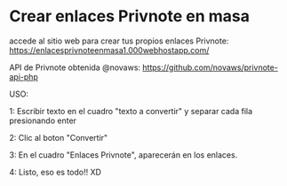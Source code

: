 Crear enlaces Privnote en masa
===============
accede al sitio web para crear tus propios enlaces Privnote: 
https://enlacesprivnoteenmasa1.000webhostapp.com/

API de Privnote obtenida @novaws: https://github.com/novaws/privnote-api-php


USO:


1: Escribir texto en el cuadro "texto a convertir" y separar cada fila presionando enter

2: Clic al boton "Convertir"

3: En el cuadro "Enlaces Privnote", aparecerán en los enlaces.

4: Listo, eso es todo!! XD


